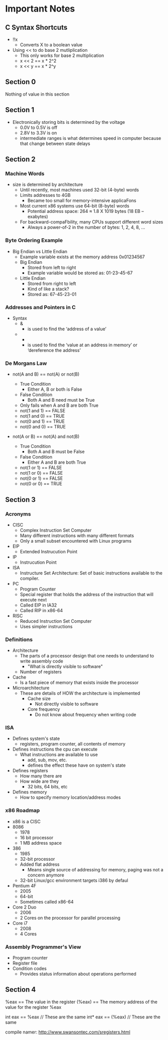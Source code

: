 # Important Notes

## C Syntax Shortcuts
  - !!x
    - Converts X to a boolean value
  - Using << to do base 2 mutliplication
    - This only works for base 2 multiplication
    - x << 2 == x * 2^2
    - x << y == x * 2^y

## Section 0
Nothing of value in this section

## Section 1
- Electronically storing bits is determined by the voltage
  - 0.0V to 0.5V is off
  - 2.8V to 3.3V is on
  - intermediate ranges is what determines speed in computer because that change between state delays

## Section 2
### Machine Words
- size is determined by architecture  
  - Until recently, most machines used 32-bit (4-byte) words  
  - Limits addresses to 4GB  
    - Became too small for memory-intensive applicaFons  
  - Most current x86 systems use 64-bit (8-byte) words  
    - Potential address space: 264 ≈ 1.8 X 1019 bytes (18 EB – exabytes)
  - For backward-compaFbility, many CPUs support different word sizes
    - Always a power-of-2 in the number of bytes: 1, 2, 4, 8, ...

### Byte Ordering Example
- Big Endian vs Little Endian
  - Example variable exists at the memory address 0x01234567
  - Big Endian
    - Stored from left to right
    - Example variable would be stored as: 01-23-45-67
  - Little Endian
    - Stored from right to left
    - Kind of like a stack?
    - Stored as: 67-45-23-01

### Addresses and Pointers in C
- Syntax
  - &
    - is used to find the ‘address of a value’
  - *
    - is used to find the ‘value at an address in memory’ or ‘dereference the address’

### De Morgans Law
- not(A and B) == not(A) or not(B)
  - True Condition
    - Either A, B or both is False
  - False Condition
    - Both A and B need must be True
  - Only fails when A and B are both True
  - not(1 and 1) == FALSE
  - not(1 and 0) == TRUE
  - not(0 and 1) == TRUE
  - not(0 and 0) == TRUE

- not(A or B) == not(A) and not(B)
  - True Condition
    - Both A and B must be False
  - False Condition
    - Either A and B are both True
  - not(1 or 1) == FALSE
  - not(1 or 0) == FALSE
  - not(0 or 1) == FALSE 
  - not(0 or 0) == TRUE

## Section 3
### Acronyms
- CISC
  - Complex Instruction Set Computer
  - Many different instructions with many different formats
  - Only a small subset encountered with Linux programs
- EIP
  - Extended Instrucution Point
- IP
  - Instrucution Point
- ISA
  - Instructure Set Architecture: Set of basic instructions available to the compiler.
- PC
  - Program Counter
  - Special register that holds the address of the instruction that will execute next
  - Called EIP in IA32
  - Called RIP in x86-64
- RISC
  - Reduced Instruction Set Computer
  - Uses simpler instructions

### Definitions
- Architecture
  - The parts of a processor design that one needs to understand to write assembly code
    -  "What is directly visible to software"
  - Number of registers
- Cache
  - Is a fast piece of memory that exists inside the processor
- Microarchitecture
  - These are details of HOW the architecture is implemented
    - Cache size
      - Not directly visible to software
    - Core frequency
      - Do not know about frequency when writing code

### ISA
- Defines system's state
  - registers, program counter, all contents of memory
- Defines instructions the cpu can execute
  - What instructions are available to use
    - add, sub, mov, etc.
    - defines the effect these have on system's state
- Defines registers
  - How many there are
  - How wide are they
    - 32 bits, 64 bits, etc
- Defines memory
  - How to specify memory location/address modes

### x86 Roadmap
- x86 is a CISC
- 8086
  - 1978
  - 16 bit processor
  - 1 MB address space
- 386
  - 1985
  - 32-bit processor
  - Added flat address
    - Means single source of addressing for memory, paging was not a concern anymore
  - 32-bit Linux/gcc environment targets i386 by defaul
- Pentium 4F
  - 2005
  - 64-bit
  - Sometimes called x86-64
- Core 2 Duo
  - 2006
  - 2 Cores on the processor for parallel processing
- Core i7
  - 2008
  - 4 Cores

### Assembly Programmer's View
- Program counter
- Register file
- Condition codes
  - Provides status information about operations performed

## Section 4
%eax == The value in the register
(%eax) == The memory address of the value for the register %eax

int eax == %eax    // These are the same
int* eax == (%eax) // These are the same

compile namer: http://www.swansontec.com/sregisters.html

